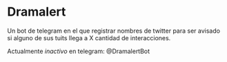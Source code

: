 # Dramalert

Un bot de telegram en el que registrar nombres de twitter para ser avisado si alguno de sus tuits llega a X cantidad de interacciones.

Actualmente _*inactivo*_ en telegram: @DramalertBot
